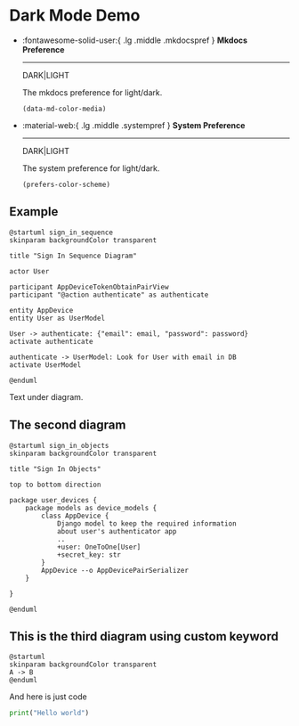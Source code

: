 
# Dark Mode Demo

<div class="grid cards" markdown>

-   :fontawesome-solid-user:{ .lg .middle .mkdocspref } __Mkdocs Preference__

    ---

    DARK|LIGHT
    
    The mkdocs preference for light/dark.

    `(data-md-color-media)`

    


-   :material-web:{ .lg .middle .systempref } __System Preference__

    ---

    DARK|LIGHT

    The system preference for light/dark.

    `(prefers-color-scheme)`



</div>


## Example

```puml
@startuml sign_in_sequence
skinparam backgroundColor transparent

title "Sign In Sequence Diagram"

actor User

participant AppDeviceTokenObtainPairView
participant "@action authenticate" as authenticate

entity AppDevice
entity User as UserModel

User -> authenticate: {"email": email, "password": password}
activate authenticate

authenticate -> UserModel: Look for User with email in DB
activate UserModel

@enduml
```

Text under diagram.

## The second diagram

```puml
@startuml sign_in_objects
skinparam backgroundColor transparent

title "Sign In Objects"

top to bottom direction

package user_devices {
    package models as device_models {
        class AppDevice {
            Django model to keep the required information
            about user's authenticator app
            ..
            +user: OneToOne[User]
            +secret_key: str
        }
        AppDevice --o AppDevicePairSerializer
    }

}

@enduml
```

## This is the third diagram using custom keyword

```plantuml
@startuml
skinparam backgroundColor transparent
A -> B
@enduml
```

And here is just code

```python
print("Hello world")
```
